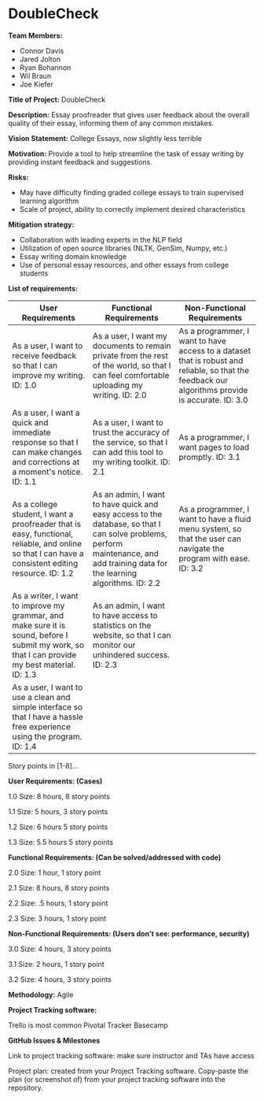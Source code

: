 # DoubleCheck

**Team Members:**
* Connor Davis
* Jared Jolton
* Ryan Bohannon
* Wil Braun
* Joe Kiefer 

**Title of Project:**
DoubleCheck

**Description:**
Essay proofreader that gives user feedback about the overall quality of their essay, informing them of any common mistakes.

**Vision Statement:**
College Essays, now slightly less terrible

**Motivation:**
Provide a tool to help streamline the task of essay writing by providing instant feedback and suggestions. 

**Risks:**
* May have difficulty finding graded college essays to train supervised learning algorithm
* Scale of project, ability to correctly implement desired characteristics

**Mitigation strategy:**
* Collaboration with leading experts in the NLP field
* Utilization of open source libraries (NLTK, GenSim, Numpy, etc.)
* Essay writing domain knowledge
* Use of personal essay resources, and other essays from college students



**List of requirements:**

| User Requirements | Functional Requirements | Non-Functional Requirements |
|-----------------------------------------------------------------------------------------------------------------------------------------------------|----------------------------------------------------------------------------------------------------------------------------------------------------------------------------------|--------------------------------------------------------------------------------------------------------------------------------------------------------------------------------------------|
| As a user, I want to receive feedback so that I can improve my writing. ID: 1.0 | As a user, I want my documents to remain private from the rest of the world, so that I can feel comfortable uploading my writing. ID: 2.0 | As a programmer, I want to have access to a dataset that is robust and reliable, so that the feedback our algorithms provide is accurate. ID: 3.0  |
| As a user, I want a quick and immediate response so that I can make changes and corrections at a moment's notice. ID: 1.1 | As a user, I want to trust the accuracy of the service, so that I can add this tool to my writing toolkit. ID: 2.1 | As a programmer, I want pages to load promptly. ID: 3.1  |
| As a college student, I want a proofreader that is easy, functional, reliable, and online so that I can have a consistent editing resource. ID: 1.2 | As an admin, I want to have quick and easy access to the database, so that I can solve problems, perform maintenance, and add training data for the learning algorithms. ID: 2.2 | As a programmer, I want to have a fluid menu system, so that the user can navigate the program with ease. ID: 3.2  |
| As a writer, I want to improve my grammar, and make sure it is sound, before I submit my work, so that I can provide my best material. ID: 1.3  | As an admin, I want to have access to statistics on the website, so that I can monitor our unhindered success. ID: 2.3 |  |
| As a user, I want to use a clean and simple interface so that I have a hassle free experience using the program. ID: 1.4 |  |  |

Story points in [1-8]...

**User Requirements: (Cases)**

1.0
Size: 8 hours, 8 story points

1.1 
Size: 5 hours, 3 story points

1.2
Size: 6 hours 5 story points

1.3
Size: 5.5 hours 5 story points

**Functional Requirements: (Can be solved/addressed with code)**

2.0
Size: 1 hour, 1 story point

2.1
Size: 8 hours, 8 story points

2.2
Size: .5 hours, 1 story point

2.3
Size: 3 hours, 1 story point

**Non-Functional Requirements: (Users don't see: performance, security)**

3.0
Size: 4 hours, 3 story points

3.1
Size: 2 hours, 1 story point

3.2
Size: 4 hours, 3 story points

**Methodology:** Agile

**Project Tracking software:**

Trello is most common
Pivotal Tracker
Basecamp


**GitHub Issues & Milestones**


Link to project tracking software: make sure instructor and TAs have access


Project plan: created from your Project Tracking software. Copy-paste the plan (or screenshot of) from your project tracking software into the repository.
